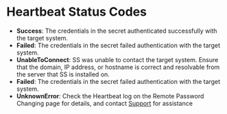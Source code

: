 [title]: # (Heartbeat Status Codes)
[tags]: # (Heartbeat)
[priority]: # (1000)

# Heartbeat Status Codes

- **Success**: The credentials in the secret authenticated successfully with the target system.
- **Failed**: The credentials in the secret failed authentication with the target system.
- **UnableToConnect**: SS was unable to contact the target system. Ensure that the domain, IP address, or hostname is correct and resolvable from the server that SS is installed on.
- **Failed**: The credentials in the secret failed authentication with the target system.
- **UnknownError**: Check the Heartbeat log on the Remote Password Changing page for details, and contact [Support](https://thycotic.com/products/secret-server/support-2/) for assistance
